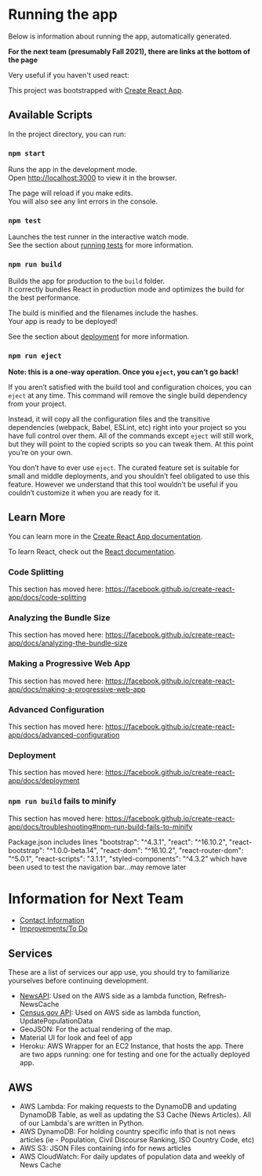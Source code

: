 # Running the app

Below is information about running the app, automatically generated.

**For the next team (presumably Fall 2021), there are links at the bottom of the page**

Very useful if you haven't used react:

This project was bootstrapped with [Create React App](https://github.com/facebook/create-react-app).

## Available Scripts

In the project directory, you can run:

### `npm start`

Runs the app in the development mode.<br />
Open [http://localhost:3000](http://localhost:3000) to view it in the browser.

The page will reload if you make edits.<br />
You will also see any lint errors in the console.

### `npm test`

Launches the test runner in the interactive watch mode.<br />
See the section about [running tests](https://facebook.github.io/create-react-app/docs/running-tests) for more information.

### `npm run build`

Builds the app for production to the `build` folder.<br />
It correctly bundles React in production mode and optimizes the build for the best performance.

The build is minified and the filenames include the hashes.<br />
Your app is ready to be deployed!

See the section about [deployment](https://facebook.github.io/create-react-app/docs/deployment) for more information.

### `npm run eject`

**Note: this is a one-way operation. Once you `eject`, you can’t go back!**

If you aren’t satisfied with the build tool and configuration choices, you can `eject` at any time. This command will remove the single build dependency from your project.

Instead, it will copy all the configuration files and the transitive dependencies (webpack, Babel, ESLint, etc) right into your project so you have full control over them. All of the commands except `eject` will still work, but they will point to the copied scripts so you can tweak them. At this point you’re on your own.

You don’t have to ever use `eject`. The curated feature set is suitable for small and middle deployments, and you shouldn’t feel obligated to use this feature. However we understand that this tool wouldn’t be useful if you couldn’t customize it when you are ready for it.

## Learn More

You can learn more in the [Create React App documentation](https://facebook.github.io/create-react-app/docs/getting-started).

To learn React, check out the [React documentation](https://reactjs.org/).

### Code Splitting

This section has moved here: https://facebook.github.io/create-react-app/docs/code-splitting

### Analyzing the Bundle Size

This section has moved here: https://facebook.github.io/create-react-app/docs/analyzing-the-bundle-size

### Making a Progressive Web App

This section has moved here: https://facebook.github.io/create-react-app/docs/making-a-progressive-web-app

### Advanced Configuration

This section has moved here: https://facebook.github.io/create-react-app/docs/advanced-configuration

### Deployment

This section has moved here: https://facebook.github.io/create-react-app/docs/deployment

### `npm run build` fails to minify

This section has moved here: https://facebook.github.io/create-react-app/docs/troubleshooting#npm-run-build-fails-to-minify

Package.json includes lines "bootstrap": "^4.3.1",
                            "react": "^16.10.2",
                            "react-bootstrap": "^1.0.0-beta.14",
                            "react-dom": "^16.10.2",
                            "react-router-dom": "^5.0.1",
                            "react-scripts": "3.1.1",
                            "styled-components": "^4.3.2"
                            which have been used to test the navigation bar...may remove later

# Information for Next Team

* [Contact Information](https://github.com/AaronHaNasi/team-civil-discourse/blob/master/previous-team-contact-info.md)
* [Improvements/To Do](https://github.com/AaronHaNasi/team-civil-discourse/blob/master/to-do)

## Services 

These are a list of services our app use, you should try to familiarize yourselves before continuing development. 

* [NewsAPI](https://newsapi.org/): Used on the AWS side as a lambda function, Refresh-NewsCache
* [Census.gov API](https://www.census.gov/data/developers/data-sets.html): Used on AWS side as lambda function, UpdatePopulationData
* GeoJSON: For the actual rendering of the map. 
* Material UI for look and feel of app
* Heroku: AWS Wrapper for an EC2 Instance, that hosts the app. There are two apps running: one for testing and one for the actually deployed app. 

## AWS
* AWS Lambda: For making requests to the DynamoDB and updating DynamoDB Table, as well as updating the S3 Cache (News Articles). All of our Lambda's are written in Python. 
* AWS DynamoDB: For holding country specific info that is not news articles (ie - Population, Civil Discourse Ranking, ISO Country Code, etc)
* AWS S3: JSON Files containing info for news articles
* AWS CloudWatch: For daily updates of population data and weekly of News Cache 
